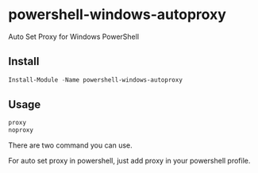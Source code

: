 # powershell-windows-autoproxy

Auto Set Proxy for Windows PowerShell

## Install

```powershell
Install-Module -Name powershell-windows-autoproxy
```

## Usage

```powershell
proxy
noproxy
```

There are two command you can use.

For auto set proxy in powershell, just add proxy in your powershell profile.
